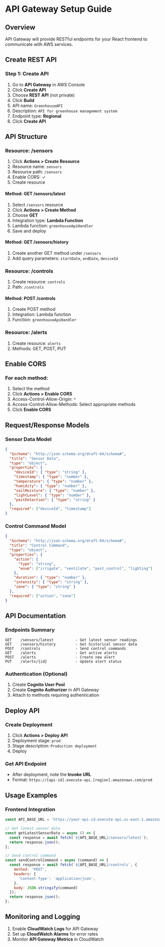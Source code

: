 
# API Gateway Setup Guide

## Overview
API Gateway will provide RESTful endpoints for your React frontend to communicate with AWS services.

## Create REST API

### Step 1: Create API
1. Go to **API Gateway** in AWS Console
2. Click **Create API**
3. Choose **REST API** (not private)
4. Click **Build**
5. API name: `GreenhouseAPI`
6. Description: `API for greenhouse management system`
7. Endpoint type: **Regional**
8. Click **Create API**

## API Structure

### Resource: /sensors
1. Click **Actions > Create Resource**
2. Resource name: `sensors`
3. Resource path: `/sensors`
4. Enable CORS: ✓
5. Create resource

#### Method: GET /sensors/latest
1. Select `/sensors` resource
2. Click **Actions > Create Method**
3. Choose **GET**
4. Integration type: **Lambda Function**
5. Lambda function: `greenhouseApiHandler`
6. Save and deploy

#### Method: GET /sensors/history
1. Create another GET method under `/sensors`
2. Add query parameters: `startDate`, `endDate`, `deviceId`

### Resource: /controls
1. Create resource: `controls`
2. Path: `/controls`

#### Method: POST /controls
1. Create POST method
2. Integration: Lambda function
3. Function: `greenhouseApiHandler`

### Resource: /alerts
1. Create resource: `alerts`
2. Methods: GET, POST, PUT

## Enable CORS

### For each method:
1. Select the method
2. Click **Actions > Enable CORS**
3. Access-Control-Allow-Origin: `*`
4. Access-Control-Allow-Methods: Select appropriate methods
5. Click **Enable CORS**

## Request/Response Models

### Sensor Data Model
```json
{
  "$schema": "http://json-schema.org/draft-04/schema#",
  "title": "Sensor Data",
  "type": "object",
  "properties": {
    "deviceId": { "type": "string" },
    "timestamp": { "type": "number" },
    "temperature": { "type": "number" },
    "humidity": { "type": "number" },
    "soilMoisture": { "type": "number" },
    "lightLevel": { "type": "number" },
    "pestDetection": { "type": "string" }
  },
  "required": ["deviceId", "timestamp"]
}
```

### Control Command Model
```json
{
  "$schema": "http://json-schema.org/draft-04/schema#",
  "title": "Control Command",
  "type": "object",
  "properties": {
    "action": { 
      "type": "string",
      "enum": ["irrigate", "ventilate", "pest_control", "lighting"]
    },
    "duration": { "type": "number" },
    "intensity": { "type": "string" },
    "zone": { "type": "string" }
  },
  "required": ["action", "zone"]
}
```

## API Documentation

### Endpoints Summary
```
GET    /sensors/latest          - Get latest sensor readings
GET    /sensors/history         - Get historical sensor data
POST   /controls                - Send control commands
GET    /alerts                  - Get active alerts
POST   /alerts                  - Create new alert
PUT    /alerts/{id}             - Update alert status
```

### Authentication (Optional)
1. Create **Cognito User Pool**
2. Create **Cognito Authorizer** in API Gateway
3. Attach to methods requiring authentication

## Deploy API

### Create Deployment
1. Click **Actions > Deploy API**
2. Deployment stage: `prod`
3. Stage description: `Production deployment`
4. Deploy

### Get API Endpoint
- After deployment, note the **Invoke URL**
- Format: `https://[api-id].execute-api.[region].amazonaws.com/prod`

## Usage Examples

### Frontend Integration
```javascript
const API_BASE_URL = 'https://your-api-id.execute-api.us-east-1.amazonaws.com/prod';

// Get latest sensor data
const getLatestSensorData = async () => {
  const response = await fetch(`${API_BASE_URL}/sensors/latest`);
  return response.json();
};

// Send control command
const sendControlCommand = async (command) => {
  const response = await fetch(`${API_BASE_URL}/controls`, {
    method: 'POST',
    headers: {
      'Content-Type': 'application/json',
    },
    body: JSON.stringify(command)
  });
  return response.json();
};
```

## Monitoring and Logging
1. Enable **CloudWatch Logs** for API Gateway
2. Set up **CloudWatch Alarms** for error rates
3. Monitor **API Gateway Metrics** in CloudWatch
